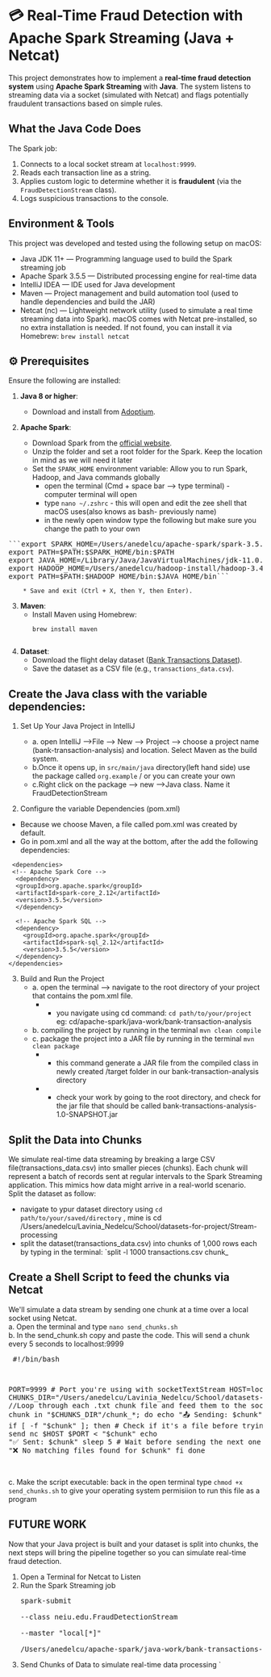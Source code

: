   # 💳 Real-Time Fraud Detection with Apache Spark Streaming (Java + Netcat)
This project demonstrates how to implement a **real-time fraud detection system** using **Apache Spark Streaming** with **Java**.
The system listens to streaming data via a socket (simulated with Netcat) and flags potentially fraudulent transactions based on simple rules.

## What the Java Code Does
The Spark job:

1. Connects to a local socket stream at `localhost:9999`.
2. Reads each transaction line as a string.
3. Applies custom logic to determine whether it is **fraudulent** (via the `FraudDetectionStream` class).
4. Logs suspicious transactions to the console.



## Environment & Tools
This project was developed and tested using the following setup on macOS:
* Java JDK 11+ — Programming language used to build the Spark streaming job
* Apache Spark 3.5.5 — Distributed processing engine for real-time data
* IntelliJ IDEA — IDE used for Java development
* Maven — Project management and build automation tool (used to handle dependencies and build the JAR)
* Netcat (nc) — Lightweight network utility (used to simulate a real time streaming data into Spark). macOS comes with Netcat pre-installed, so no extra installation is needed. If not found, you can install it via Homebrew:
`brew install netcat`


## ⚙️ Prerequisites

Ensure the following are installed:
1. **Java 8 or higher**:
   - Download and install from [Adoptium](https://adoptium.net/).

2. **Apache Spark**:
   - Download Spark from the [official website](https://spark.apache.org/downloads.html).
   - Unzip the folder and set a root folder for the Spark. Keep the location in mind as we will need it later
   - Set the `SPARK_HOME` environment variable: Allow you to run Spark, Hadoop, and Java commands globally
        * open the terminal (Cmd + space bar --> type terminal) - computer terminal will open
        * type `nano ~/.zshrc` - this will open and edit the zee shell that macOS uses(also knows as bash- previously name)
        * in the newly open window type the following but make sure you change the path to your own
<pre>```export SPARK_HOME=/Users/anedelcu/apache-spark/spark-3.5.5-bin-hadoop3
export PATH=$PATH:$SPARK_HOME/bin:$PATH
export JAVA_HOME=/Library/Java/JavaVirtualMachines/jdk-11.0.14.jdk/Contents/Home
export HADOOP_HOME=/Users/anedelcu/hadoop-install/hadoop-3.4.1
export PATH=$PATH:$HADOOP_HOME/bin:$JAVA_HOME/bin``` </pre>

        * Save and exit (Ctrl + X, then Y, then Enter).


3. **Maven**:
   - Install Maven using Homebrew:
     ```zee shell
     brew install maven


4. **Dataset**:
   - Download the flight delay dataset ([Bank Transactions Dataset](https://www.kaggle.com/datasets/ealaxi/paysim1)).
   - Save the dataset as a CSV file (e.g., `transactions_data.csv`).

 ## Create the Java class with the variable dependencies: ##
 1. Set Up Your Java Project in IntelliJ
    - a. open IntelliJ -->File --> New --> Project --> choose a project name (bank-transaction-analysis) and location. Select Maven as the build system. 
    - b.Once it opens up, in `src/main/java` directory(left hand side) use the package called `org.example` / or you can create your own
    - c.Right click on the package --> new -->Java class. Name it FraudDetectionStream

 2. Configure the variable Dependencies (pom.xml)
- Because we choose Maven, a file called pom.xml was created by default.
- Go in pom.xml and all the way at the bottom, after the </property> add the following dependencies:
```
 <dependencies>
 <!-- Apache Spark Core -->
  <dependency>
  <groupId>org.apache.spark</groupId>
  <artifactId>spark-core_2.12</artifactId>
  <version>3.5.5</version>
  </dependency>
  
  <!-- Apache Spark SQL -->
  <dependency>
    <groupId>org.apache.spark</groupId>
    <artifactId>spark-sql_2.12</artifactId>
    <version>3.5.5</version>
  </dependency>
</dependencies>   
```

 3. Build and Run the Project
    - a. open the terminal --> navigate to the root directory of your project that contains the pom.xml file.
      - * you navigate using cd command: `cd path/to/your/project` eg: cd/apache-spark/java-work/bank-transaction-analysis
    - b. compiling the project by running in the terminal `mvn clean compile`
    - c. package the project into a JAR file by running in the terminal `mvn clean package`
      - * this command generate a JAR file from the compiled class in newly created  /target folder in our bank-transaction-analysis directory
      - * check your work by going to the root directory, and check for the jar file that should be called bank-transactions-analysis-1.0-SNAPSHOT.jar
       
## Split the Data into Chunks
We simulate real-time data streaming by breaking a large CSV file(transactions_data.csv) into smaller pieces (chunks). Each chunk will represent a batch of records sent at regular intervals to the Spark Streaming application. This mimics how data might arrive in a real-world scenario.  
Split the dataset as follow:  
* navigate to ypur dataset directory using `cd path/to/your/saved/directory` , mine is
   cd /Users/anedelcu/Lavinia_Nedelcu/School/datasets-for-project/Stream-processing
* split the dataset(transactions_data.csv) into chunks of 1,000 rows each by typing in the terminal:
 `split -l 1000 transactions.csv chunk_

## Create a Shell Script to feed the chunks via Netcat
We'll simulate a data stream by sending one chunk at a time over a local socket using Netcat.  
a.  Open the terminal and type `nano send_chunks.sh`  
b.  In the send_chunk.sh copy and paste the code. This will send a chunk every 5 seconds to localhost:9999 <pre>
#!/bin/bash

PORT=9999  # Port you're using with socketTextStream
HOST=localhost
CHUNKS_DIR="/Users/anedelcu/Lavinia_Nedelcu/School/datasets-for-project/Stream-processing"
//Loop through each .txt chunk file and feed them to the socket
for chunk in "$CHUNKS_DIR"/chunk_*; do
    echo "📤 Sending: $chunk"
    if [ -f "$chunk" ]; then  # Check if it's a file before trying to send
        nc $HOST $PORT < "$chunk"
        echo "✅ Sent: $chunk"
        sleep 5  # Wait before sending the next one
    else
        echo "❌ No matching files found for $chunk"
    fi
done
</pre>  
c. Make the script executable: back in the open terminal type `chmod +x send_chunks.sh` to give your operating system permisiion to run this file as a program  

## FUTURE WORK  
Now that your Java project is built and your dataset is split into chunks, the next steps will bring the pipeline together so you can simulate real-time fraud detection.  
1. Open a Terminal for Netcat to Listen
2. Run the Spark Streaming job <pre>spark-submit \
  --class neiu.edu.FraudDetectionStream \
  --master "local[*]" \
  /Users/anedelcu/apache-spark/java-work/bank-transactions-analysis/target/bank-transactions-analysis-1.0-SNAPSHOT.jar </pre>  
3. Send Chunks of Data to simulate real-time data processing
`

